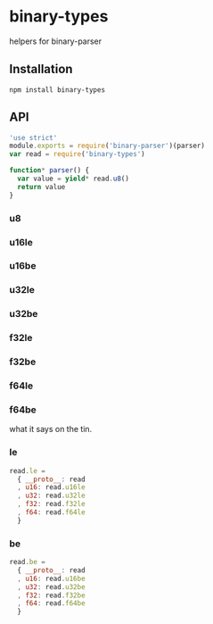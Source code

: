 # binary-types

  helpers for binary-parser

## Installation

    npm install binary-types

## API

```js
'use strict'
module.exports = require('binary-parser')(parser)
var read = require('binary-types')

function* parser() {
  var value = yield* read.u8()
  return value
}
```

### u8
### u16le
### u16be
### u32le
### u32be
### f32le
### f32be
### f64le
### f64be

  what it says on the tin.

### le

```js
read.le =
  { __proto__: read
  , u16: read.u16le
  , u32: read.u32le
  , f32: read.f32le
  , f64: read.f64le
  }
```

### be

```js
read.be =
  { __proto__: read
  , u16: read.u16be
  , u32: read.u32be
  , f32: read.f32be
  , f64: read.f64be
  }
```


